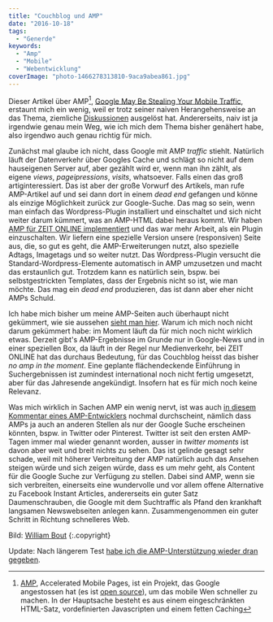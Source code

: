 ```yaml
---
title: "Couchblog und AMP"
date: "2016-10-18"
tags:
  - "Generde"
keywords:
  - "Amp"
  - "Mobile"
  - "Webentwicklung"
coverImage: "photo-1466278313810-9aca9abea861.jpg"
---
```


Dieser Artikel über AMP[^1], [Google May Be Stealing Your Mobile Traffic](https://www.alexkras.com/google-may-be-stealing-your-mobile-traffic/), erstaunt mich ein wenig, weil er trotz seiner naiven Herangehensweise an das Thema, ziemliche [Diskussionen](https://news.ycombinator.com/item?id=12722590) ausgelöst hat. Andererseits, naiv ist ja irgendwie genau mein Weg, wie ich mich dem Thema bisher genähert habe, also irgendwo auch genau richtig für mich.

Zunächst mal glaube ich nicht, dass Google mit AMP _traffic_ stiehlt. Natürlich läuft der Datenverkehr über Googles Cache und schlägt so nicht auf dem hauseigenen Server auf, aber gezählt wird er, wenn man ihn zählt, als eigene _views_, _pageipressions_, _visits_, whatsoever. Falls einen das groß artiginteressiert. Das ist aber der große Vorwurf des Artikels, man rufe AMP-Artikel auf und sei dann dort in einem _dead end_ gefangen und könne als einzige Möglichkeit zurück zur Google-Suche. Das mag so sein, wenn man einfach das Wordpress-Plugin installiert und einschaltet und sich nicht weiter darum kümmert, was an AMP-HTML dabei heraus kommt. Wir haben [AMP für ZEIT ONLINE implementiert](http://blog.zeit.de/dev/warum-googles-amp-%E2%9A%A1-schnell-sind/) und das war mehr Arbeit, als ein Plugin einzuschalten. Wir liefern eine spezielle Version unsere (responsiven) Seite aus, die, so gut es geht, die AMP-Erweiterungen nutzt, also spezielle Adtags, Imagetags und so weiter nutzt. Das Wordpress-Plugin versucht die Standard-Wordpress-Elemente automatisch in AMP umzusetzen und macht das erstaunlich gut. Trotzdem kann es natürlich sein, bspw. bei selbstgestrickten Templates, dass der Ergebnis nicht so ist, wie man möchte. Das mag ein _dead end_ produzieren, das ist dann aber eher nicht AMPs Schuld.

Ich habe mich bisher um meine AMP-Seiten auch überhaupt nicht gekümmert, wie sie aussehen [sieht man hier](https://couchblog.de/blog/2016/10/14/morgenlese-xiii/amp/). Warum ich mich noch nicht darum gekümmert habe: im Moment läuft da für mich noch nicht wirklich etwas. Derzeit gibt's AMP-Ergebnisse im Grunde nur in Google-News und in einer speziellen Box, da läuft in der Regel nur Medienverkehr, bei ZEIT ONLINE hat das durchaus Bedeutung, für das Couchblog heisst das bisher _no amp in the moment_. Eine geplante flächendeckende Einführung in Suchergebnissen ist zumindest international noch nicht fertig umgesetzt, aber für das Jahresende angekündigt. Insofern hat es für mich noch keine Relevanz.

Was mich wirklich in Sachen AMP ein wenig nervt, ist was auch [in diesem Kommentar eines AMP-Entwicklers](https://www.alexkras.com/google-may-be-stealing-your-mobile-traffic/#comment-55336) nochmal durchscheint, nämlich dass AMPs ja auch an anderen Stellen als nur der Google Suche erscheinen könnten, bspw. in Twitter oder Pinterest. Twitter ist seit den ersten AMP-Tagen immer mal wieder genannt worden, ausser in _twitter moments_ ist davon aber weit und breit nichts zu sehen. Das ist gelinde gesagt sehr schade, weil mit höherer Verbreitung der AMP natürlich auch das Ansehen steigen würde und sich zeigen würde, dass es um mehr geht, als Content für die Google Suche zur Verfügung zu stellen. Dabei sind AMP, wenn sie sich verbreiten, einerseits eine wundervolle und vor allem offene Alternative zu Facebook Instant Articles, andererseits ein guter Satz Daumenschrauben, die Google mit dem Suchtraffic als Pfand den krankhaft langsamen Newswebseiten anlegen kann. Zusammengenommen ein guter Schritt in Richtung schnelleres Web.

Bild:  [William Bout](https://unsplash.com/@williambout) {:.copyright}

Update: Nach längerem Test [habe ich die AMP-Unterstützung wieder dran gegeben](https://couchblog.de/blog/2017/01/18/die-abschaffung-der-url/).

[^1]: [AMP](https://www.ampproject.org/learn/about-amp/), Accelerated Mobile Pages, ist ein Projekt, das Google angestossen hat (es ist [open source](https://github.com/ampproject)), um das mobile Wen schneller zu machen. In der Hauptsache besteht es aus einem eingeschränkten HTML-Satz, vordefinierten Javascripten und einem fetten Caching
